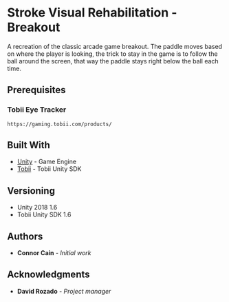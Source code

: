 # Stroke Visual Rehabilitation - Breakout

A recreation of the classic arcade game breakout. The paddle moves based on where the player is looking, the trick to stay in the game is to follow the ball around the screen, that way the paddle stays right below the ball each time.

## Prerequisites

### Tobii Eye Tracker

```
https://gaming.tobii.com/products/
```

## Built With

* [Unity](https://unity3d.com/get-unity/download/archive) - Game Engine
* [Tobii](https://github.com/Tobii/UnitySDK/releases) - Tobii Unity SDK

## Versioning

- Unity 2018 1.6
- Tobii Unity SDK 1.6

## Authors

* **Connor Cain** - *Initial work* 

## Acknowledgments

* **David Rozado** - *Project manager* 
